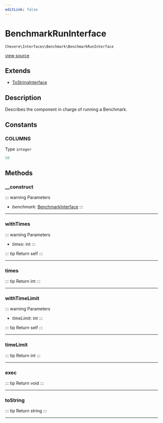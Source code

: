 ```yaml
---
editLink: false
---
```


# BenchmarkRunInterface

`Chevere\Interfaces\Benchmark\BenchmarkRunInterface`

[view source](https://github.com/chevere/chevere/blob/main/src/Chevere/Interfaces/Benchmark/BenchmarkRunInterface.php)

## Extends

- [ToStringInterface](../Common/ToStringInterface.md)

## Description

Describes the component in charge of running a Benchmark.

## Constants

### COLUMNS

Type `integer`

```php
50
```

## Methods

### __construct

::: warning Parameters
- *benchmark*: [BenchmarkInterface](./BenchmarkInterface.md)
:::

---

### withTimes

::: warning Parameters
- *times*: int
:::

::: tip Return
self
:::

---

### times

::: tip Return
int
:::

---

### withTimeLimit

::: warning Parameters
- *timeLimit*: int
:::

::: tip Return
self
:::

---

### timeLimit

::: tip Return
int
:::

---

### exec

::: tip Return
void
:::

---

### toString

::: tip Return
string
:::

---
